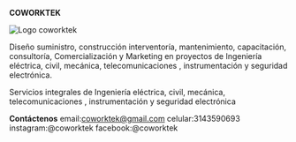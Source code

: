   **COWORKTEK**
  
![Logo coworktek](https://github.com/user-attachments/assets/12e5d952-2a3f-4550-a3e1-9163c716fbd6)

Diseño suministro, construcción interventoría, mantenimiento, capacitación, consultoría, Comercialización y Marketing en  proyectos de Ingeniería eléctrica, civil, mecánica, telecomunicaciones , instrumentación y seguridad electrónica. 

Servicios integrales de Ingeniería eléctrica, civil, mecánica, telecomunicaciones , instrumentación y seguridad electrónica

**Contáctenos**
email:coworktek@gmail.com
celular:3143590693
instagram:@coworktek
facebook:@coworktek

